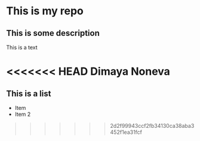# This is my repo
## This is some description

This is a text

<<<<<<< HEAD
Dimaya Noneva
=======
## This is a list
- Item 
- Item 2
>>>>>>> 2d2f99943ccf2fb34130ca38aba3452f1ea31fcf
